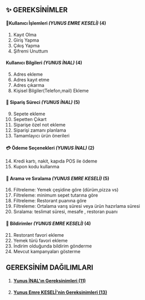 ## ✨ GEREKSİNİMLER
#### 👤Kullanıcı İşlemleri  *(YUNUS EMRE KESELİ)* (4)
1. Kayıt Olma  
2. Giriş Yapma
3. Çıkış Yapma
4. Şifremi Unuttum   
#### Kullanıcı Bilgileri *(YUNUS İNAL)* (4)
5. Adres ekleme  
6. Adres kayıt etme    
7. Adres  çıkarma     
8. Kişisel Bilgiler(Telefon,mail) Ekleme


#### 🛒 Sipariş Süreci *(YUNUS İNAL)* (5)
 9. Sepete ekleme
10. Sepetten Çıkart
11. Siparişe özel not ekleme
12. Siparişi zamanı planlama
13. Tamamlayıcı ürün önerileri

#### 💳 Ödeme Seçenekleri *(YUNUS İNAL)* (2)
14. Kredi kartı, nakit, kapıda POS ile ödeme
15. Kupon kodu kullanma


#### 🔎 Arama ve Sıralama *(YUNUS EMRE KESELİ)* (5)
16. Filtreleme: Yemek çeşidine göre (dürüm,pizza vs)
17. Filtreleme: minimum sepet tutarına göre
18. Filtreleme: Restorant puanına göre
19. Filtreleme: Ortalama varış süresi veya ürün hazırlama süresi
20. Sıralama: teslimat süresi, mesafe , restoran puanı


#### 🔔 Bildirimler *(YUNUS EMRE KESELİ)* (4)
21. Restorant favori ekleme
22. Yemek türü favori ekleme
23. İndirim olduğunda bildirim gönderme
24. Mevcut kampanyaları gösterme

## GEREKSİNİM DAĞILIMLARI
1. ####  [Yunus İNAL'ın Gereksinimleri (11)](/docs/GereksinimAnalizi/Gereksinim-Yunusİnal.md)

2. #### [Yunus Emre KESELİ'nin Gereksinimleri (13)](/docs/GereksinimAnalizi/Gereksinim-YunusEmreKeseli.md)